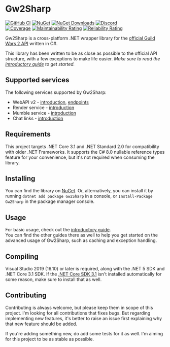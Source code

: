 # Gw2Sharp
[![GitHub CI](https://img.shields.io/github/workflow/status/Archomeda/Gw2Sharp/CI/master?label=CI&logo=GitHub)](https://github.com/Archomeda/Gw2Sharp/actions?workflow=CI)
[![NuGet](https://img.shields.io/nuget/v/Gw2Sharp.svg?label=NuGet&logo=nuget)](https://www.nuget.org/packages/Gw2Sharp)
[![NuGet Downloads](https://img.shields.io/nuget/dt/Gw2Sharp.svg?label=Downloads&logo=nuget)](https://www.nuget.org/packages/Gw2Sharp)
[![Discord](https://img.shields.io/discord/384735285197537290.svg?label=Discord&logo=discord)](https://discord.gg/u2YDPea)  
[![Coverage](https://sonarcloud.io/api/project_badges/measure?project=Archomeda_Gw2Sharp&metric=coverage)](https://sonarcloud.io/dashboard?id=Archomeda_Gw2Sharp)
[![Maintainability Rating](https://sonarcloud.io/api/project_badges/measure?project=Archomeda_Gw2Sharp&metric=sqale_rating)](https://sonarcloud.io/dashboard?id=Archomeda_Gw2Sharp)
[![Reliability Rating](https://sonarcloud.io/api/project_badges/measure?project=Archomeda_Gw2Sharp&metric=reliability_rating)](https://sonarcloud.io/dashboard?id=Archomeda_Gw2Sharp)

Gw2Sharp is a cross-platform .NET wrapper library for the [official Guild Wars 2 API](https://wiki.guildwars2.com/wiki/API) written in C#.

This library has been written to be as close as possible to the official API structure, with a few exceptions to make life easier.
*Make sure to read the [introductory guide](https://archomeda.github.io/Gw2Sharp/master/guides/introduction.html) to get started.*

## Supported services
The following services supported by Gw2Sharp:
- WebAPI v2 - [introduction](https://archomeda.github.io/Gw2Sharp/master/guides/introduction.html#web-api-v2), [endpoints](https://archomeda.github.io/Gw2Sharp/master/guides/endpoints.html)
- Render service - [introduction](https://archomeda.github.io/Gw2Sharp/master/guides/introduction.html#render-service)
- Mumble service - [introduction](https://archomeda.github.io/Gw2Sharp/master/guides/introduction.html#mumble)
- Chat links - [introduction](https://archomeda.github.io/Gw2Sharp/master/guides/introduction.html#chat-links)

## Requirements
This project targets .NET Core 3.1 and .NET Standard 2.0 for compatibility with older .NET Frameworks.
It supports the C# 8.0 nullable reference types feature for your convenience, but it's not required when consuming the library.

## Installing
You can find the library on [NuGet](https://www.nuget.org/packages/Gw2Sharp/). Or, alternatively, you can install it by running `dotnet add package Gw2Sharp` in a console, or `Install-Package Gw2Sharp` in the package manager console.

## Usage
For basic usage, check out the [introductory guide](https://archomeda.github.io/Gw2Sharp/master/guides/introduction.html).  
You can find the other guides there as well to help you get started on the advanced usage of Gw2Sharp, such as caching and exception handling.

## Compiling
Visual Studio 2019 (16.10) or later is required, along with the .NET 5 SDK and .NET Core 3.1 SDK. 
If the [.NET Core SDK 3.1](https://dotnet.microsoft.com/download/dotnet-core/3.1) isn't installed automatically for some reason, make sure to install that as well.

## Contributing
Contributing is always welcome, but please keep them in scope of this project.
I'm looking for all contributions that fixes bugs.
But regarding implementing new features, it's better to raise an issue first explaining why that new feature should be added.

If you're adding something new, do add some tests for it as well.
I'm aiming for this project to be as stable as possible.
